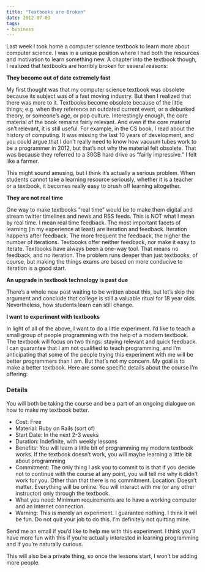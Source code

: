 ```yaml
---
title: "Textbooks are Broken"
date: 2012-07-03
tags:
- business
---
```


Last week I took home a computer science textbook to learn more about computer science. I was in a unique position where I had both the resources and motivation to learn something new. A chapter into the textbook though, I realized that textbooks are horribly broken for several reasons:

**They become out of date extremely fast**

My first thought was that my computer science textbook was obsolete because its subject was of a fast moving industry. But then I realized that there was more to it. Textbooks become obsolete because of the little things; e.g. when they reference an outdated current event, or a debunked theory, or someone’s age, or pop culture. Interestingly enough, the core material of the book remains fairly relevant. And even if the core material isn’t relevant, it is still useful. For example, in the CS book, I read about the history of computing. It was missing the last 10 years of development, and you could argue that I don’t really need to know how vacuum tubes work to be a programmer in 2012, but that’s not why the material felt obsolete. That was because they referred to a 30GB hard drive as “fairly impressive.” I felt like a farmer.

This might sound amusing, but I think it’s actually a serious problem. When students cannot take a learning resource seriously, whether it is a teacher or a textbook, it becomes really easy to brush off learning altogether.

**They are not real time**

One way to make textbooks “real time” would be to make them digital and stream twitter timelines and news and RSS feeds. This is NOT what I mean by real time. I mean real time feedback. The most important facets of learning (in my experience at least) are iteration and feedback. Iteration happens after feedback. The more frequent the feedback, the higher the number of iterations. Textbooks offer neither feedback, nor make it easy to iterate. Textbooks have always been a one-way tool. That means no feedback, and no iteration. The problem runs deeper than just textbooks, of course, but making the things exams are based on more conducive to iteration is a good start.

**An upgrade in textbook technology is past due**

There’s a whole new post waiting to be written about this, but let’s skip the argument and conclude that college is still a valuable ritual for 18 year olds. Nevertheless, how students learn can still change.

**I want to experiment with textbooks**

In light of all of the above, I want to do a little experiment. I’d like to teach a small group of people programming with the help of a modern textbook. The textbook will focus on two things: staying relevant and quick feedback. I can guarantee that I am not qualified to teach programming, and I’m anticipating that some of the people trying this experiment with me will be better programmers than I am. But that’s not my concern. My goal is to make a better textbook. Here are some specific details about the course I’m offering:

### Details

You will both be taking the course and be a part of an ongoing dialogue on how to make my textbook better.

-   Cost: Free
-   Material: Ruby on Rails (sort of)
-   Start Date: In the next 2-3 weeks
-   Duration: Indefinite, with weekly lessons
-   Benefits: You will learn a little bit of programming my modern textbook works. If the textbook doesn’t work, you will maybe learning a little bit about programming
-   Commitment: The only thing I ask you to commit to is that if you decide not to continue with the course at any point, you will tell me why it didn’t work for you. Other than that there is no commitment.
    Location: Doesn’t matter. Everything will be online. You will interact with me (or any other instructor) only through the textbook.
-   What you need: Minimum requirements are to have a working computer and an internet connection.
-   Warning: This is merely an experiment. I guarantee nothing. I think it will be fun. Do not quit your job to do this. I’m definitely not quitting mine.

Send me an email if you’d like to help me with this experiment. I think you’ll have more fun with this if you’re actually interested in learning programming and if you’re naturally curious.

This will also be a private thing, so once the lessons start, I won’t be adding more people.
